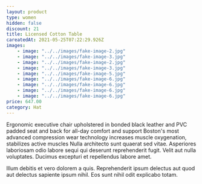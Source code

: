 ```yaml
---
layout: product
type: women
hidden: false
discount: 21
title: Licensed Cotton Table
careatedAt: 2021-05-25T07:22:29.926Z
images:
    - image: "../../images/fake-image-2.jpg"
    - image: "../../images/fake-image-3.jpg"
    - image: "../../images/fake-image-2.jpg"
    - image: "../../images/fake-image-3.jpg"
    - image: "../../images/fake-image-5.jpg"
    - image: "../../images/fake-image-6.jpg"
    - image: "../../images/fake-image-6.jpg"
    - image: "../../images/fake-image-6.jpg"
    - image: "../../images/fake-image-6.jpg"
price: 647.00
category: Hat
---
```

Ergonomic executive chair upholstered in bonded black leather and PVC padded seat and back for all-day comfort and support
Boston's most advanced compression wear technology increases muscle oxygenation, stabilizes active muscles
Nulla architecto sunt quaerat sed vitae. Asperiores laboriosam odio labore sequi qui deserunt reprehenderit fugit. Velit aut nulla voluptates. Ducimus excepturi et repellendus labore amet.
 Illum debitis et vero dolorem a quis. Reprehenderit ipsum delectus aut quod aut delectus sapiente ipsum nihil. Eos sunt nihil odit explicabo totam.
